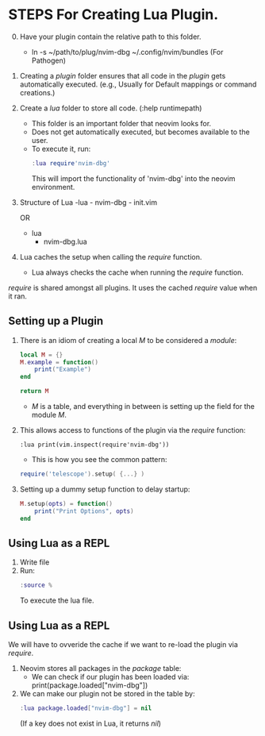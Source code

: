 # STEPS For Creating Lua Plugin.

0. Have your plugin contain the relative path to this folder.
	- ln -s ~/path/to/plug/nvim-dbg ~/.config/nvim/bundles (For Pathogen)
1. Creating a *plugin* folder ensures that all code in the *plugin* gets automatically executed. (e.g., Usually for Default mappings or command creations.)
2. Create a *lua* folder to store all code. (:help runtimepath)
	- This folder is an important folder that neovim looks for. 
	- Does not get automatically executed, but becomes available to the user.
	- To execute it, run:
		```lua
		:lua require'nvim-dbg'
		```
		This will import the functionality of 'nvim-dbg' into the neovim environment.
3. Structure of Lua 
	-lua
	    - nvim-dbg
	        - init.vim

	OR

	- lua
	    - nvim-dbg.lua

4. Lua caches the setup when calling the *require* function.
	- Lua always checks the cache when running the *require* function.

*require* is shared amongst all plugins. It uses the cached *require* value when it ran.

## Setting up a Plugin

1. There is an idiom of creating a local *M* to be considered a *module*:
	```lua
	local M = {}
	M.example = function()
		print("Example")
	end

	return M
	```
	- *M* is a table, and everything in between is setting up the field for the module *M*.

2. This allows access to functions of the plugin via the *require* function:
	```
	:lua print(vim.inspect(require'nvim-dbg'))
	```
	- This is how you see the common pattern:

	```lua
	require('telescope').setup( {...} )
	```

3. Setting up a dummy setup function to delay startup:
	
	```lua
	M.setup(opts) = function()
		print("Print Options", opts)
	end
	```

## Using Lua as a REPL
1. Write file
2. Run:
	```lua
	:source %
	```
	To execute the lua file.

## Using Lua as a REPL

We will have to ovveride the cache if we want to re-load the plugin via *require*.

1. Neovim stores all packages in the *package* table:
	- We can check if our plugin has been loaded via: print(package.loaded["nvim-dbg"])
2. We can make our plugin not be stored in the table by:
	```lua
	:lua package.loaded["nvim-dbg"] = nil
	```
	(If a key does not exist in Lua, it returns *nil*)
